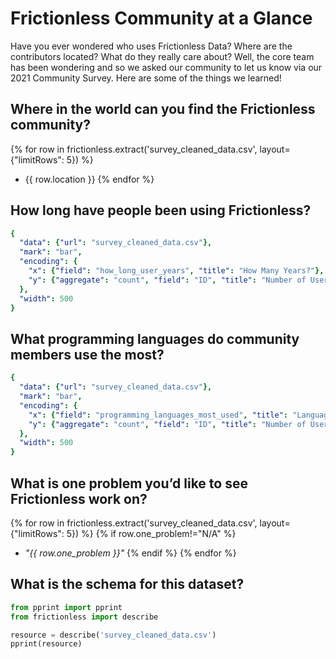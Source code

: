 # Frictionless Community at a Glance

Have you ever wondered who uses Frictionless Data? Where are the contributors located? What do they really care about? Well, the core team has been wondering and so we asked our community to let us know via our 2021 Community Survey. Here are some of the things we learned!

## Where in the world can you find the Frictionless community?
{% for row in frictionless.extract('survey_cleaned_data.csv', layout={"limitRows": 5}) %}
- {{ row.location }}
{% endfor %}

## How long have people been using Frictionless?
```yaml chart
{
  "data": {"url": "survey_cleaned_data.csv"},
  "mark": "bar",
  "encoding": {
    "x": {"field": "how_long_user_years", "title": "How Many Years?"},
    "y": {"aggregate": "count", "field": "ID", "title": "Number of Users"},
  },
  "width": 500
}
```
## What programming languages do community members use the most?
```yaml chart
{
  "data": {"url": "survey_cleaned_data.csv"},
  "mark": "bar",
  "encoding": {
    "x": {"field": "programming_languages_most_used", "title": "Language?"},
    "y": {"aggregate": "count", "field": "ID", "title": "Number of Users"},
  },
  "width": 500
}
```

## What is one problem you’d like to see Frictionless work on?
{% for row in frictionless.extract('survey_cleaned_data.csv', layout={"limitRows": 5}) %}
{% if row.one_problem!="N/A" %}
- *"{{ row.one_problem }}"*
{% endif %}
{% endfor %} 

## What is the schema for this dataset?
```python script
from pprint import pprint
from frictionless import describe

resource = describe('survey_cleaned_data.csv')
pprint(resource)
```